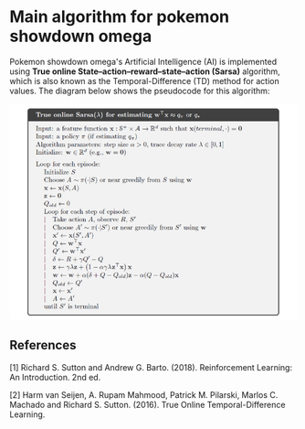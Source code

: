 # Main algorithm for pokemon showdown omega

Pokemon showdown omega's Artificial Intelligence (AI) is implemented using **True online State–action–reward–state–action (Sarsa)** algorithm, which is also known as the Temporal-Difference (TD) method for action values. The diagram below shows the pseudocode for this algorithm:

![alt text](algorithm.png)

## References

[1] Richard S. Sutton and Andrew G. Barto. (2018). Reinforcement Learning: An Introduction. 2nd ed.

[2] Harm van Seijen, A. Rupam Mahmood, Patrick M. Pilarski, Marlos C. Machado and Richard S. Sutton. (2016). True Online Temporal-Difference Learning.
